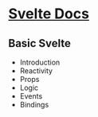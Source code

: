 # [Svelte Docs](https://svelte.dev/tutorial/svelte/welcome-to-svelte)

## Basic Svelte

- Introduction
- Reactivity
- Props
- Logic
- Events
- Bindings
